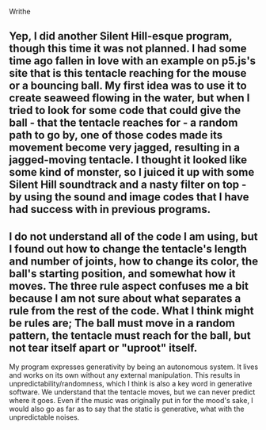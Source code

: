 
Writhe

Yep, I did another Silent Hill-esque program, though this time it was not planned. I had some time ago fallen in love with an example on p5.js's site that is this tentacle reaching for the mouse or a bouncing ball. My first idea was to use it to create seaweed flowing in the water, but when I tried to look for some code that could give the ball - that the tentacle reaches for - a random path to go by, one of those codes made its movement become very jagged, resulting in a jagged-moving tentacle. I thought it looked like some kind of monster, so I juiced it up with some Silent Hill soundtrack and a nasty filter on top - by using the sound and image codes that I have had success with in previous programs.
-
I do not understand all of the code I am using, but I found out how to change the tentacle's length and number of joints, how to change its color, the ball's starting position, and somewhat how it moves. The three rule aspect confuses me a bit because I am not sure about what separates a rule from the rest of the code. What I think might be rules are; The ball must move in a random pattern, the tentacle must reach for the ball, but not tear itself apart or "uproot" itself.
-
My program expresses generativity by being an autonomous system. It lives and works on its own without any external manipulation. This results in unpredictability/randomness, which I think is also a key word in generative software. We understand that the tentacle moves, but we can never predict where it goes. Even if the music was originally put in for the mood's sake, I would also go as far as to say that the static is generative, what with the unpredictable noises. 

